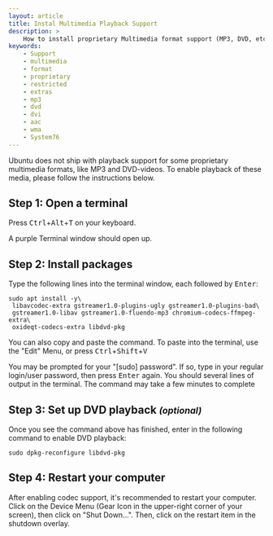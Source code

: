 ```yaml
---
layout: article
title: Instal Multimedia Playback Support
description: >
    How to install proprietary Multimedia format support (MP3, DVD, etc)
keywords:
    - Support
    - multimedia
    - format 
    - proprietary
    - restricted
    - extras
    - mp3
    - dvd
    - dvi
    - aac
    - wma
    - System76
---
```


Ubuntu does not ship with playback support for some proprietary multimedia formats, like MP3 and DVD-videos. To enable playback of these media, please follow the instructions below.


## Step 1: Open a terminal

Press <kbd>Ctrl</kbd>+<kbd>Alt</kbd>+<kbd>T</kbd> on your keyboard.

A purple Terminal window should open up.


## Step 2: Install packages

Type the following lines into the terminal window, each followed by <kbd>Enter</kbd>:

```
sudo apt install -y\
 libavcodec-extra gstreamer1.0-plugins-ugly gstreamer1.0-plugins-bad\
 gstreamer1.0-libav gstreamer1.0-fluendo-mp3 chromium-codecs-ffmpeg-extra\
 oxideqt-codecs-extra libdvd-pkg
```

You can also copy and paste the command. To paste into the terminal, use the "Edit" Menu, or press <kbd>Ctrl</kbd>+<kbd>Shift</kbd>+<kbd>V</kbd>

You may be prompted for your "[sudo] password". If so, type in your regular login/user password, then press <kbd>Enter</kbd> again. You should several lines of output in the terminal. The command may take a few minutes to complete


## Step 3: Set up DVD playback <small>_(optional)_</small>

Once you see the command above has finished, enter in the following command to enable DVD playback:

```
sudo dpkg-reconfigure libdvd-pkg
```


## Step 4: Restart your computer

After enabling codec support, it's recommended to restart your computer. Click on the Device Menu (Gear Icon in the upper-right corner of your screen), then click on "Shut Down...". Then, click on the restart item in the shutdown overlay.
